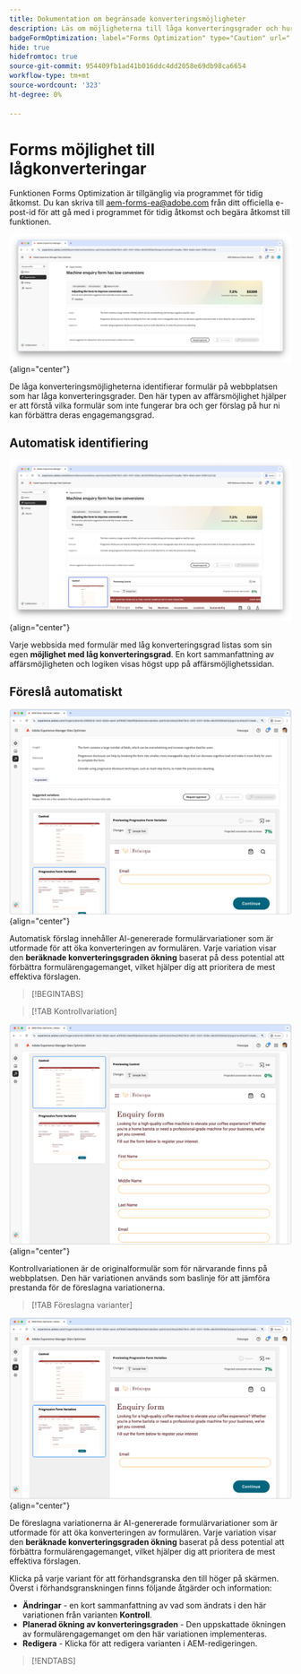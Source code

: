 ```yaml
---
title: Dokumentation om begränsade konverteringsmöjligheter
description: Läs om möjligheterna till låga konverteringsgrader och hur ni kan använda dem för att förbättra engagemanget på era webbplatser.
badgeFormOptimization: label="Forms Optimization" type="Caution" url="../../opportunity-types/form-optimization.md" tooltip="Forms Optimization"
hide: true
hidefromtoc: true
source-git-commit: 954409fb1ad41b016ddc4dd2058e69db98ca6654
workflow-type: tm+mt
source-wordcount: '323'
ht-degree: 0%

---
```



# Forms möjlighet till lågkonverteringar

<span class="preview"> Funktionen Forms Optimization är tillgänglig via programmet för tidig åtkomst. Du kan skriva till aem-forms-ea@adobe.com från ditt officiella e-post-id för att gå med i programmet för tidig åtkomst och begära åtkomst till funktionen. </span>

![Låga konverteringsmöjligheter](./assets/low-conversions/hero.png){align="center"}

De låga konverteringsmöjligheterna identifierar formulär på webbplatsen som har låga konverteringsgrader. Den här typen av affärsmöjlighet hjälper er att förstå vilka formulär som inte fungerar bra och ger förslag på hur ni kan förbättra deras engagemangsgrad.

## Automatisk identifiering

![Identifiera låga konverteringar automatiskt](./assets/low-conversions/auto-identify.png){align="center"}

Varje webbsida med formulär med låg konverteringsgrad listas som sin egen **möjlighet med låg konverteringsgrad**. En kort sammanfattning av affärsmöjligheten och logiken visas högst upp på affärsmöjlighetssidan.

## Föreslå automatiskt

![Föreslå låga konverteringar automatiskt](./assets/low-conversions/auto-suggest.png){align="center"}

Automatisk förslag innehåller AI-genererade formulärvariationer som är utformade för att öka konverteringen av formulären. Varje variation visar den **beräknade konverteringsgraden ökning** baserat på dess potential att förbättra formulärengagemanget, vilket hjälper dig att prioritera de mest effektiva förslagen.

>[!BEGINTABS]

>[!TAB Kontrollvariation]

![Kontrollvariationer](./assets/low-conversions/control-variation.png){align="center"}

Kontrollvariationen är de originalformulär som för närvarande finns på webbplatsen. Den här variationen används som baslinje för att jämföra prestanda för de föreslagna variationerna.

>[!TAB Föreslagna varianter]

![Föreslagna varianter](./assets/low-conversions/suggested-variations.png){align="center"}

De föreslagna variationerna är AI-genererade formulärvariationer som är utformade för att öka konverteringen av formulären. Varje variation visar den **beräknade konverteringsgraden ökning** baserat på dess potential att förbättra formulärengagemanget, vilket hjälper dig att prioritera de mest effektiva förslagen.

Klicka på varje variant för att förhandsgranska den till höger på skärmen. Överst i förhandsgranskningen finns följande åtgärder och information:

* **Ändringar** - en kort sammanfattning av vad som ändrats i den här variationen från varianten **Kontroll**.
* **Planerad ökning av konverteringsgraden** - Den uppskattade ökningen av formulärengagemanget om den här variationen implementeras.
* **Redigera** - Klicka för att redigera varianten i AEM-redigeringen.

>[!ENDTABS]


<!-- 

## Auto-optimize

[!BADGE Ultimate]{type=Positive tooltip="Ultimate"}

![Auto-optimize low conversions](./assets/low-conversions/auto-optimize.png){align="center"}

Sites Optimizer Ultimate adds the ability to deploy auto-optimization for the issues found by the low conversions opportunity.

>[!BEGINTABS]

>[!TAB Test multiple]


>[!TAB Publish selected]

{{auto-optimize-deploy-optimization-slack}}

>[!TAB Request approval]

{{auto-optimize-request-approval}}

>[!ENDTABS]


-->